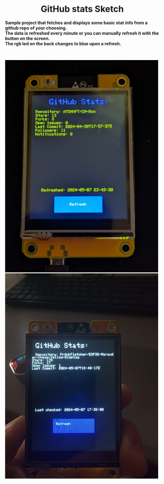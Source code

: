 <div align="center">
  
# GitHub stats Sketch

</div>

<b>Sample project that fetches and displays some basic stat info from a github repo of your choosing. 
<br>
The data is refreshed every minute or you can manually refresh it with the button on the screen. 
<br>
The rgb led on the back changes to blue upon a refresh.</b>

<br>

![atom-stats](images/atom-stats.jpg)
<br>
![fr4nkstatsstats](images/fr4nkstats.jpg)